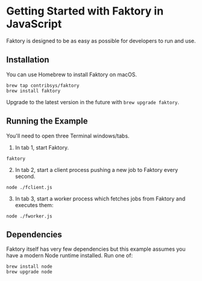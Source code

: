 # Getting Started with Faktory in JavaScript

Faktory is designed to be as easy as possible for developers to run and
use.

## Installation

You can use Homebrew to install Faktory on macOS.

```
brew tap contribsys/faktory
brew install faktory
```

Upgrade to the latest version in the future with `brew upgrade faktory`.


## Running the Example

You'll need to open three Terminal windows/tabs.

1. In tab 1, start Faktory.


```
faktory
```

2. In tab 2, start a client process pushing a new job to Faktory every second.

```
node ./fclient.js
```

3. In tab 3, start a worker process which fetches jobs from Faktory and
executes them:

```
node ./fworker.js
```

## Dependencies

Faktory itself has very few dependencies but this example assumes you
have a modern Node runtime installed. Run one of:

```
brew install node
brew upgrade node
```
